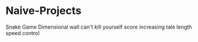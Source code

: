 # Naive-Projects
Snake Game 
    Dimensional wall
    can't kill yourself
    score
    increasing tale length
    speed control
